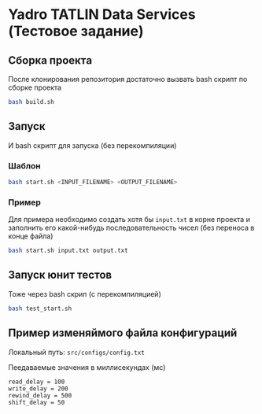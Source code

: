# Yadro TATLIN Data Services (Тестовое задание)

## Сборка проектa
После клонирования репозитория достаточно вызвать bash скрипт по сборке проекта
```bash
bash build.sh
```

## Запуск
И bash скрипт для запуска (без перекомпиляции)
### Шаблон
```bash
bash start.sh <INPUT_FILENAME> <OUTPUT_FILENAME>
```
### Пример
Для примера необходимо создать хотя бы `input.txt` в корне проекта и заполнить его какой-нибудь последовательность чисел (без переноса в конце файла)
```bash
bash start.sh input.txt output.txt
```

## Запуск юнит тестов
Тоже через bash скрип (с перекомпиляцией)
```bash
bash test_start.sh
```

## Пример изменяймого файла конфигураций
Локальный путь: `src/configs/config.txt`
<p>Пеедаваемые значения в миллисекундах (мс)</p>

```
read_delay = 100
write_delay = 200
rewind_delay = 500
shift_delay = 50
```
